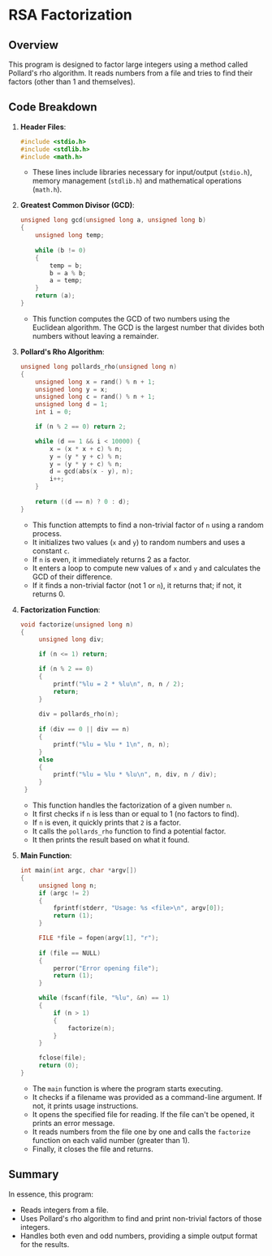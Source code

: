# RSA Factorization

## Overview

This program is designed to factor large integers using a method called Pollard's rho algorithm. It reads numbers from a file and tries to find their factors (other than 1 and themselves). 

## Code Breakdown

1. **Header Files**:
   ```c
   #include <stdio.h>
   #include <stdlib.h>
   #include <math.h>
   ```
   - These lines include libraries necessary for input/output (`stdio.h`), memory management (`stdlib.h`) and mathematical operations (`math.h`).

2. **Greatest Common Divisor (GCD)**:
   ```c
   unsigned long gcd(unsigned long a, unsigned long b)
   {
       unsigned long temp;
    
       while (b != 0)
       {
           temp = b;
           b = a % b;
           a = temp;
       }
       return (a);
   }
   ```
   - This function computes the GCD of two numbers using the Euclidean algorithm. The GCD is the largest number that divides both numbers without leaving a remainder.

3. **Pollard's Rho Algorithm**:
   ```c
   unsigned long pollards_rho(unsigned long n)
   {
       unsigned long x = rand() % n + 1;
       unsigned long y = x;
       unsigned long c = rand() % n + 1;
       unsigned long d = 1;
       int i = 0;

       if (n % 2 == 0) return 2;

       while (d == 1 && i < 10000) {
           x = (x * x + c) % n;
           y = (y * y + c) % n;
           y = (y * y + c) % n;
           d = gcd(abs(x - y), n);
           i++;
       }
       
       return ((d == n) ? 0 : d);
   }
   ```
   - This function attempts to find a non-trivial factor of `n` using a random process.
   - It initializes two values (`x` and `y`) to random numbers and uses a constant `c`.
   - If `n` is even, it immediately returns 2 as a factor.
   - It enters a loop to compute new values of `x` and `y` and calculates the GCD of their difference.
   - If it finds a non-trivial factor (not 1 or `n`), it returns that; if not, it returns 0.

4. **Factorization Function**:
   ```c
   void factorize(unsigned long n)
   {
        unsigned long div;

        if (n <= 1) return;

        if (n % 2 == 0)
        {
            printf("%lu = 2 * %lu\n", n, n / 2);
            return;
        }
        
        div = pollards_rho(n);
        
        if (div == 0 || div == n)
        {
            printf("%lu = %lu * 1\n", n, n);
        }
        else
        {
            printf("%lu = %lu * %lu\n", n, div, n / div);
        }
    }
   ```
   - This function handles the factorization of a given number `n`.
   - It first checks if `n` is less than or equal to 1 (no factors to find).
   - If `n` is even, it quickly prints that `2` is a factor.
   - It calls the `pollards_rho` function to find a potential factor.
   - It then prints the result based on what it found.

5. **Main Function**:
   ```c
   int main(int argc, char *argv[])
   {
        unsigned long n;
        if (argc != 2)
        {
            fprintf(stderr, "Usage: %s <file>\n", argv[0]);
            return (1);
        }

        FILE *file = fopen(argv[1], "r");
        
        if (file == NULL)
        {
            perror("Error opening file");
            return (1);
        }

        while (fscanf(file, "%lu", &n) == 1)
        {
            if (n > 1)
            {
                factorize(n);
            }
        }

        fclose(file);
        return (0);
   }
   ```
   - The `main` function is where the program starts executing.
   - It checks if a filename was provided as a command-line argument. If not, it prints usage instructions.
   - It opens the specified file for reading. If the file can't be opened, it prints an error message.
   - It reads numbers from the file one by one and calls the `factorize` function on each valid number (greater than 1).
   - Finally, it closes the file and returns.

## Summary
In essence, this program:
- Reads integers from a file.
- Uses Pollard's rho algorithm to find and print non-trivial factors of those integers.
- Handles both even and odd numbers, providing a simple output format for the results.